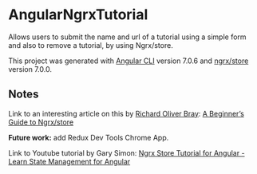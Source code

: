 # AngularNgrxTutorial

Allows users to submit the name and url of a tutorial using a simple form and also to remove a tutorial, by using Ngrx/store. 

This project was generated with [Angular CLI](https://github.com/angular/angular-cli) version 7.0.6 and [ngrx/store](https://ngrx.io/guide/store) version 7.0.0.

## Notes

Link to an interesting article on this by [Richard Oliver Bray](https://medium.com/@richbray): [A Beginner’s Guide to Ngrx/store](https://medium.com/stratajet-tech/a-beginners-guide-to-ngrx-store-bc2184d6d7f0)

**Future work:** add Redux Dev Tools Chrome App.

Link to Youtube tutorial by Gary Simon: [Ngrx Store Tutorial for Angular - Learn State Management for Angular](https://www.youtube.com/watch?v=9P5DTlg9oLc)